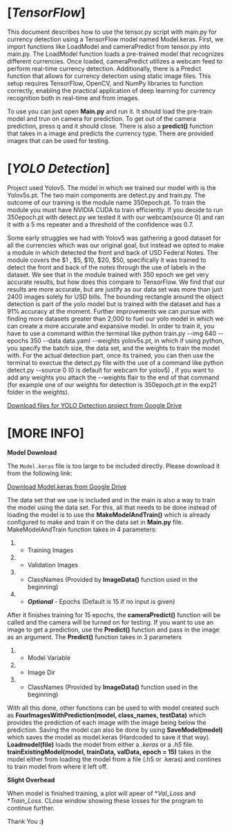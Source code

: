 # **[*TensorFlow*]** 

This document describes how to use the tensor.py script with main.py for currency detection using a TensorFlow model named Model.keras. First, we import functions like LoadModel and cameraPredict from tensor.py into main.py. The LoadModel function loads a pre-trained model that recognizes different currencies. Once loaded, cameraPredict utilizes a webcam feed to perform real-time currency detection. Additionally, there is a Predict function that allows for currency detection using static image files. This setup requires TensorFlow, OpenCV, and NumPy libraries to function correctly, enabling the practical application of deep learning for currency recognition both in real-time and from images. 

To use you can just open **Main.py** and run it. It should load the pre-train model and trun on camera for prediction. To get out of the camera prediction, press q and it should close. There is also a **predict()** function that takes in a image and predicts the currency type. There are provided images that can be used for testing.

# **[*YOLO Detection*]**

Project used Yolov5. The model in which we trained our model with is the Yolov5s.pt. The two main components are detect.py and train.py. The outcome of our training is the module name 350epoch.pt. To train the module you must have NVIDIA CUDA to train efficiently. If you decide to run 350epoch.pt with detect.py we tested it with our webcam(source 0) and ran it with a 5 ms repeater and a threshold of the confidence was 0.7.

Some early struggles we had with Yolov5 was gathering a good dataset for all the currencies which was our original goal, but instead we opted to make a module in which detected the front and back of USD Federal Notes. The module covers the $1 , $5, $10, $20, $50, specifically it was trained to detect the front and back of the notes through the use of labels in the dataset. We see that in the module trained with 350 epoch we get very accurate results, but how does this compare to TensorFlow. We find that our results are more accurate, but are justify as our data set was more than just 2400 images solely for USD bills. The bounding rectangle around the object detection is part of the yolo model but is trained with the dataset and has a 91% accuracy at the moment. Further improvements we can pursue with finding more datasets greater than 2,000 to fuel our yolo model in which we can create a more accurate and expansive model. In order to train it, you have to use a command within the terminal like python train.py --img 640 --epochs 350 --data data.yaml --weights yolov5s.pt, in which if using python, you specify the batch size, the data set, and the weights to train the model with. For the actual detection part, once its trained, you can then use the terminal to exectue the detect.py file with the use of a command like python detect.py --source 0 (0 is default for webcam for yolov5) , if you want to add any weights you attach the --weights flair to the end of that command (for example one of our weights for detection is 350epoch.pt in the exp21 folder in the weights).


[Download files for YOLO Detection project from Google Drive](https://drive.google.com/drive/folders/1vgToRy-XqEsTDR8Q_SWc86Rz-3ybA5Os?usp=drive_link)

# [**MORE INFO**]

**Model Download**

The `Model.keras` file is too large to be included directly. Please download it from the following link:

[Download Model.keras from Google Drive](https://drive.google.com/drive/folders/1BMxW4czJk5LuvFMDe0FAneMsytD7VvYu?usp=sharing)

The data set that we use is included and in the main is also a way to train the model using the data set. For this, all that needs to be done instead of loading the model is to use the **MakeModelAndTrain()** which is already configured to make and train it on the data set in **Main.py** file. MakeModelAndTrain function takes in 4 parameters: 
1. - Training Images
2. - Validation Images
3. - ClassNames (Provided by **ImageData()** function used in the  beginning)
4. - ***Optional*** - Epochs (Default is 15 if no input is given)

After it finishes training for 15 epochs, the **cameraPredict()** function will be called and the camera will be turned on for testing. If you want to use an image to get a prediction, use the **Predict()** function and pass in the image as an argument. The **Predict()** function takes in 3 parameters

1. - Model Variable
2. - Image Dir
3. - ClassNames (Provided by **ImageData()** function used in the  beginning)

With all this done, other functions can be used to with model created such as **FourImagesWithPrediction(model, class_names, testData)** which provides the prediction of each image with the image being below the prediction. Saving the model can also be done by using **SaveModel(model)** which saves the model as model.keras (Hardcoded to save it that way). **Loadmodel(file)** loads the model from either a *.keras* or a *.h5* file. **trainExistingModel(model, trainData, valData, epoch = 15)** takes in the model either from loading the model from a file (.h5 or .keras) and contines to train model from where it left off. 

**Slight Overhead** 

When model is finished training, a plot will apear of **Val_Loss* and **Train_Loss*. CLose window showing these losses for the program to continue further. 

Thank You **:)**

